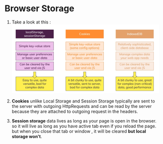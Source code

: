 # Browser Storage

1. Take a look at this :
   ![storages](./browser-storage.png)

2. **Cookies** unlike Local Storage and Session Storage typically are sent to the server with outgoing HttpRequests and can be read by the server because they are attached to outgoing request in the headers.

3. **Session storage** data lives as long as your page is open in the browser. so it will live as long as you have active tab even if you reload the page. but when you close that tab or window , it will be cleared **but local storage won't**.

